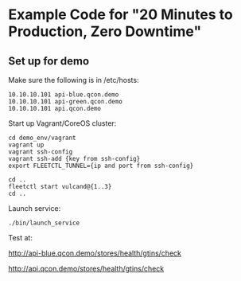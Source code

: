 Example Code for "20 Minutes to Production, Zero Downtime"
==========================================================

Set up for demo
--------------------

Make sure the following is in /etc/hosts:

```
10.10.10.101 api-blue.qcon.demo
10.10.10.101 api-green.qcon.demo
10.10.10.101 api.qcon.demo
```

Start up Vagrant/CoreOS cluster:

```
cd demo_env/vagrant
vagrant up
vagrant ssh-config
vagrant ssh-add {key from ssh-config}
export FLEETCTL_TUNNEL={ip and port from ssh-config}

cd ..
fleetctl start vulcand@{1..3}
cd ..
```

Launch service:

```
./bin/launch_service
```

Test at:

http://api-blue.qcon.demo/stores/health/gtins/check

http://api.qcon.demo/stores/health/gtins/check


